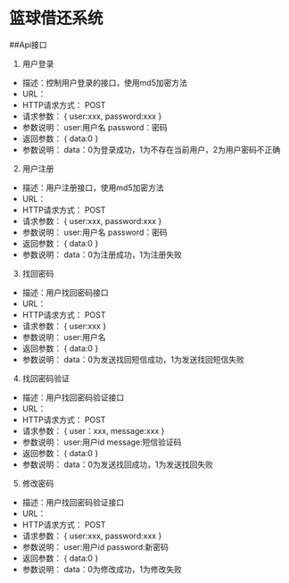 # 篮球借还系统



##Api接口

1. 用户登录
* 描述：控制用户登录的接口，使用md5加密方法
* URL：
* HTTP请求方式： POST
* 请求参数：
    {
        user:xxx,
        password:xxx
    }
* 参数说明：
    user:用户名
    password：密码
* 返回参数：
{
    data:0
}
* 参数说明：
    data：0为登录成功，1为不存在当前用户，2为用户密码不正确

2. 用户注册
* 描述：用户注册接口，使用md5加密方法
* URL：
* HTTP请求方式： POST
* 请求参数：
    {
        user:xxx,
        password:xxx
    }
* 参数说明：
    user:用户名
    password：密码
* 返回参数：
{
    data:0
}
* 参数说明：
    data：0为注册成功，1为注册失败
    
3. 找回密码
* 描述：用户找回密码接口
* URL：
* HTTP请求方式： POST
* 请求参数：
    {
        user:xxx
    }
* 参数说明：
    user:用户名
* 返回参数：
{
    data:0
}
* 参数说明：
    data：0为发送找回短信成功，1为发送找回短信失败
    
4. 找回密码验证
* 描述：用户找回密码验证接口
* URL：
* HTTP请求方式： POST
* 请求参数：
    {
        user：xxx,
        message:xxx
    }
* 参数说明：
    user:用户id
    message:短信验证码
* 返回参数：
{
    data:0
}
* 参数说明：
    data：0为发送找回成功，1为发送找回失败
    
5. 修改密码
* 描述：用户找回密码验证接口
* URL：
* HTTP请求方式： POST
* 请求参数：
    {
        user:xxx,
        password:xxx
    }
* 参数说明：
    user:用户id
    password:新密码
* 返回参数：
{
    data:0
}
* 参数说明：
    data：0为修改成功，1为修改失败